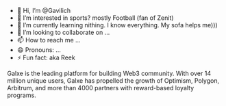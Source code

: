 - 👋 Hi, I’m @Gavilich
- 👀 I’m interested in sports? mostly Football (fan of Zenit)
- 🌱 I’m currently learning nithing. I know everything. My sofa helps me)))
- 💞️ I’m looking to collaborate on ...
- 📫 How to reach me ...
- 😄 Pronouns: ...
- ⚡ Fun fact: aka Reek

<!---
Gavilich/Gavilich is a ✨ special ✨ repository because its `README.md` (this file) appears on your GitHub profile.
You can click the Preview link to take a look at your changes.
--->
Galxe is the leading platform for building Web3 community. With over 14 million unique users, Galxe has propelled the growth of Optimism, Polygon, Arbitrum, and more than 4000 partners with reward-based loyalty programs.
